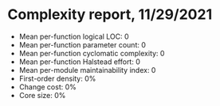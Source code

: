 # Complexity report, 11/29/2021

* Mean per-function logical LOC: 0
* Mean per-function parameter count: 0
* Mean per-function cyclomatic complexity: 0
* Mean per-function Halstead effort: 0
* Mean per-module maintainability index: 0
* First-order density: 0%
* Change cost: 0%
* Core size: 0%

